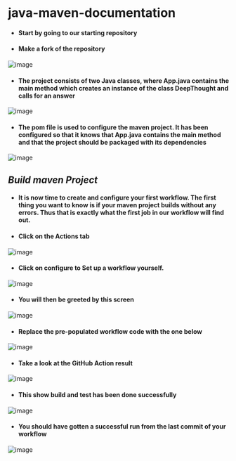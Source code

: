 # java-maven-documentation
- #### Start by going to our starting repository
- #### Make a fork of the repository
![image](https://user-images.githubusercontent.com/103019032/166653758-7d97d172-f66b-4e54-9d68-f4d000517364.png)
- #### The project consists of two Java classes, where App.java contains the main method which creates an instance of the class DeepThought and calls for an answer
![image](https://user-images.githubusercontent.com/103019032/166654062-29098648-5c46-4342-ae72-fca47c99b927.png)
- #### The pom file is used to configure the maven project. It has been configured so that it knows that App.java contains the main method and that the project should be packaged with its dependencies
![image](https://user-images.githubusercontent.com/103019032/166654373-33947ff5-cf80-4530-9c69-413e79e622b6.png)
## *Build maven Project*
- #### It is now time to create and configure your first workflow. The first thing you want to know is if your maven project builds without any errors. Thus that is exactly what the first job in our workflow will find out.
- #### Click on the Actions tab
![image](https://user-images.githubusercontent.com/103019032/166655296-01b7159b-39b2-402a-b50c-0553fe5b26c1.png)
- #### Click on configure to Set up a workflow yourself.
![image](https://user-images.githubusercontent.com/103019032/166655949-cf7909ba-de65-49b4-854d-5a3331102759.png)
- #### You will then be greeted by this screen
![image](https://user-images.githubusercontent.com/103019032/166656561-7961d3c3-5b3d-483e-b979-b6722c8432e4.png)
- #### Replace the pre-populated workflow code with the one below
![image](https://user-images.githubusercontent.com/103019032/166660599-ac27fb82-e4a1-42ca-834f-605994f8e3af.png)
- #### Take a look at the GitHub Action result
![image](https://user-images.githubusercontent.com/103019032/166660846-4ea681f2-c243-4b26-8293-e030c4b7af34.png)
- #### This show build and test has been done successfully
![image](https://user-images.githubusercontent.com/103019032/166661129-e879290d-d45b-42a4-9c08-2f89cb4871b6.png)
- #### You should have gotten a successful run from the last commit of your workflow
![image](https://user-images.githubusercontent.com/103019032/166661417-a36916fe-53a3-4049-aecb-43ef59ef670b.png)
